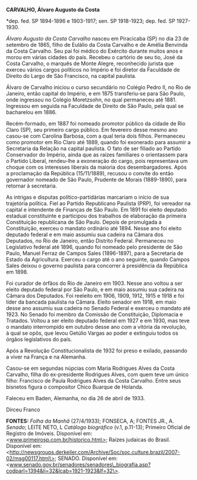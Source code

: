 **CARVALHO, Álvaro Augusto da Costa**

\*dep. fed. SP 1894-1896 e 1903-1917; sen. SP 1918-1923; dep. fed. SP
1927-1930.

*Álvaro Augusto da Costa Carvalho* nasceu em Piracicaba (SP) no dia 23
de setembro de 1865, filho de Eulálio da Costa Carvalho e de Amélia
Benvinda da Costa Carvalho. Seu pai foi médico do Exército durante
muitos anos e morou em várias cidades do país. Recebeu o cartório de seu
tio, José da Costa Carvalho, o marquês de Monte Alegre, reconhecido
jurista que exerceu vários cargos políticos no Império e foi diretor da
Faculdade de Direito do Largo de São Francisco, na capital paulista.

Álvaro de Carvalho iniciou o curso secundário no Colégio Pedro II, no
Rio de Janeiro, então capital do Império, e em 1875 transferiu-se para
São Paulo, onde ingressou no Colégio Moretzsohn, no qual permaneceu até
1881. Ingressou em seguida na Faculdade de Direito de São Paulo, pela
qual se bacharelou em 1886.

Recém-formado, em 1887 foi nomeado promotor público da cidade de Rio
Claro (SP), seu primeiro cargo público. Em fevereiro desse mesmo ano
casou-se com Carolina Barbosa, com a qual teria dois filhos. Permaneceu
como promotor em Rio Claro até 1889, quando foi exonerado para assumir a
Secretaria da Relação na capital paulista. O fato de ser filiado ao
Partido Conservador do Império, ainda que as raízes familiares o
orientassem para o Partido Liberal, rendeu-lhe a exoneração do cargo,
pois representava um choque com os interesses liberais da maioria dos
desembargadores. Após a proclamação da República (15/11/1889), recusou o
convite do então governador nomeado de São Paulo, Prudente de Morais
(1889-1890), para retornar à secretaria.

As intrigas e disputas político-partidárias marcariam o início de sua
trajetória política. Fiel ao Partido Republicano Paulista (PRP), foi
vereador na capital e intendente de Finanças de São Paulo. Em 1891 foi
eleito deputado estadual constituinte e participou dos trabalhos de
elaboração da primeira Constituição republicana de São Paulo. Depois de
promulgada a Constituição, exerceu o mandato ordinário até 1894. Nesse
ano foi eleito deputado federal e em maio assumiu sua cadeira na Câmara
dos Deputados, no Rio de Janeiro, então Distrito Federal. Permaneceu no
Legislativo federal até 1896, quando foi nomeado pelo presidente de São
Paulo, Manuel Ferraz de Campos Sales (1896-1897), para a Secretaria de
Estado da Agricultura. Exerceu o cargo até o ano seguinte, quando Campos
Sales deixou o governo paulista para concorrer à presidência da
República em 1898.

Foi curador de órfãos do Rio de Janeiro em 1903. Nesse ano voltou a ser
eleito deputado federal por São Paulo, e em maio assumiu sua cadeira na
Câmara dos Deputados. Foi reeleito em 1906, 1909, 1912, 1915 e 1918 e
foi líder da bancada paulista na Câmara. Eleito senador em 1918, em maio
desse ano assumiu sua cadeira no Senado Federal e exerceu o mandato até
1923. No Senado foi membro da Comissão de Constituição, Diplomacia e
Tratados. Voltou a ser eleito deputado federal em 1927 e em 1930, mas
teve o mandato interrompido em outubro desse ano com a vitória da
revolução, à qual se opôs, que levou Getúlio Vargas ao poder e extinguiu
todos os órgãos legislativos do país.

Após a Revolução Constitucionalista de 1932 foi preso e exilado,
passando a viver na França e na Alemanha.

Casou-se em segundas núpcias com Maria Rodrigues Alves da Costa
Carvalho, filha do ex-presidente Rodrigues Alves, com quem teve um único
filho: Francisco de Paula Rodrigues Alves da Costa Carvalho. Entre seus
bisnetos figura o compositor Chico Buarque de Holanda.

Faleceu em Baden, Alemanha, no dia 26 de abril de 1933.

Dirceu Franco

**FONTES:** *Folha da Manhã* (27/4/1933); FONSECA, A; FONTES JR., A.
*Senado*; LEITE NETO, L *Catálogo biográfico* (v.1, p.11-13); Primeiro
Oficial de Registro de Imóveis. Disponível em:
\<www.primeirosp.com.br/historico.htm\>; Raízes judaicas do Brasil.
Disponível em:
\<http://newsgroups.derkeiler.com/Archive/Soc/soc.culture.brazil/2007-02/msg00117.html\>;
SENADO. Disponível em:
\<www.senado.gov.br/senadores/senadores\_biografia.asp?codparl=1394&li=32&lcab=1921-1923&lf=32\>.
